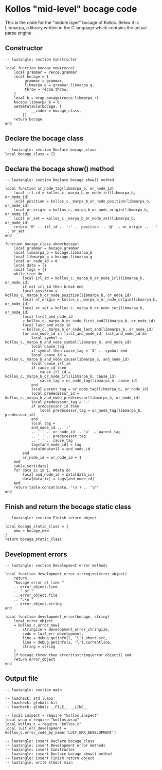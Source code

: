 <!--

Permission is hereby granted, free of charge, to any person obtaining
a copy of this software and associated documentation files (the
"Software"), to deal in the Software without restriction, including
without limitation the rights to use, copy, modify, merge, publish,
distribute, sublicense, and/or sell copies of the Software, and to
permit persons to whom the Software is furnished to do so, subject to
the following conditions:

The above copyright notice and this permission notice shall be
included in all copies or substantial portions of the Software.

THE SOFTWARE IS PROVIDED "AS IS", WITHOUT WARRANTY OF ANY KIND,
EXPRESS OR IMPLIED, INCLUDING BUT NOT LIMITED TO THE WARRANTIES OF
MERCHANTABILITY, FITNESS FOR A PARTICULAR PURPOSE AND NONINFRINGEMENT.
IN NO EVENT SHALL THE AUTHORS OR COPYRIGHT HOLDERS BE LIABLE FOR ANY
CLAIM, DAMAGES OR OTHER LIABILITY, WHETHER IN AN ACTION OF CONTRACT,
TORT OR OTHERWISE, ARISING FROM, OUT OF OR IN CONNECTION WITH THE
SOFTWARE OR THE USE OR OTHER DEALINGS IN THE SOFTWARE.

[ MIT license: http://www.opensource.org/licenses/mit-license.php ]

-->

# Kollos "mid-level" bocage code

This is the code for the "middle layer" bocage
of Kollos.
Below it is Libmarpa, a library written in
the C language which contains the actual parse engine.

## Constructor

    -- luatangle: section Constructor

    local function bocage_new(recce)
        local grammar = recce.grammar
        local bocage = {
             grammar = grammar,
             libmarpa_g = grammar.libmarpa_g,
             throw = recce.throw,
        }
        local b = wrap.bocage(recce.libmarpa_r)
        bocage.libmarpa_b = b
        setmetatable(bocage, {
                __index = bocage_class,
            })
        return bocage
    end

## Declare the bocage class

    -- luatangle: section Declare bocage_class
    local bocage_class = {}

## Declare the bocage show() method

    -- luatangle: section Declare bocage show() method

    local function or_node_tag(libmarpa_b, or_node_id)
        local irl_id = kollos_c._marpa_b_or_node_irl(libmarpa_b, or_node_id)
        local position = kollos_c._marpa_b_or_node_position(libmarpa_b, or_node_id)
        local or_origin = kollos_c._marpa_b_or_node_origin(libmarpa_b, or_node_id)
        local or_set = kollos_c._marpa_b_or_node_set(libmarpa_b, or_node_id)
        return 'R' .. irl_id .. ':' .. position .. '@' .. or_origin .. '-' .. or_set
    end

    function bocage_class.show(bocage)
        local grammar = bocage.grammar
        local libmarpa_b = bocage.libmarpa_b
        local libmarpa_g = bocage.libmarpa_g
        local or_node_id = 0
        local data = {}
        local tags = {}
        while true do
            local irl_id = kollos_c._marpa_b_or_node_irl(libmarpa_b, or_node_id)
            if not irl_id then break end
            local position = kollos_c._marpa_b_or_node_position(libmarpa_b, or_node_id)
            local or_origin = kollos_c._marpa_b_or_node_origin(libmarpa_b, or_node_id)
            local or_set = kollos_c._marpa_b_or_node_set(libmarpa_b, or_node_id)
            local first_and_node_id
            = kollos_c._marpa_b_or_node_first_and(libmarpa_b, or_node_id)
            local last_and_node_id
            = kollos_c._marpa_b_or_node_last_and(libmarpa_b, or_node_id)
            for and_node_id in first_and_node_id, last_and_node_id do
                local symbol = kollos_c._marpa_b_and_node_symbol(libmarpa_b, and_node_id)
                local cause_tag
                if symbol then cause_tag = 'S' .. symbol end
                local cause_id = kollos_c._marpa_b_and_node_cause(libmarpa_b, and_node_id)
                local cause_irl_id
                if cause_id then
                    cause_irl_id = kollos_c._marpa_b_or_node_irl(libmarpa_b, cause_id)
                    cause_tag = or_node_tag(libmarpa_b, cause_id)
                end
                local parent_tag = or_node_tag(libmarpa_b, or_node_id)
                local predecessor_id = kollos_c._marpa_b_and_node_predecessor(libmarpa_b, or_node_id)
                local predecessor_tag = '-'
                if predecessor_id then
                    local predecessor_tag = or_node_tag(libmarpa_b, predecssor_id)
                end
                local tag =
                and_node_id .. ':'
                .. ' ' .. or_node_id .. '=' .. parent_tag
                .. ' ' .. predecessor_tag
                .. ' ' .. cause_tag
                tags[and_node_id] = tag
                data[#data+1] = and_node_id
            end
            or_node_id = or_node_id + 1
        end
        table.sort(data)
        for data_ix in 1, #data do
            local and_node_id = data[data_ix]
            data[data_ix] = tags[and_node_id]
        end
        return table.concat(data, '\n') .. '\n'
    end

## Finish and return the bocage static class

    -- luatangle: section Finish return object

    local bocage_static_class = {
        new = bocage_new
    }
    return bocage_static_class

## Development errors

    -- luatangle: section Development error methods

    local function development_error_stringize(error_object)
        return
        "bocage error at line "
        .. error_object.line
        .. " of "
        .. error_object.file
        .. ":\n "
        .. error_object.string
    end

    local function development_error(bocage, string)
        local error_object
        = kollos_c.error_new{
            stringize = development_error_stringize,
            code = luif_err_development,
            line = debug.getinfo(2, 'l').short_src,
            line = debug.getinfo(2, 'l').currentline,
            string = string
        }
        if bocage.throw then error(tostring(error_object)) end
        return error_object
    end

## Output file

    -- luatangle: section main

    -- luacheck: std lua51
    -- luacheck: globals bit
    -- luacheck: globals __FILE__ __LINE__

    -- local inspect = require "kollos.inspect"
    local wrap = require "kollos.wrap"
    local kollos_c = require "kollos_c"
    local luif_err_development = kollos_c.error_code_by_name['LUIF_ERR_DEVELOPMENT']

    -- luatangle: insert Declare bocage_class
    -- luatangle: insert Development error methods
    -- luatangle: insert Constructor
    -- luatangle: insert Declare bocage show() method
    -- luatangle: insert Finish return object
    -- luatangle: write stdout main

<!--
vim: expandtab shiftwidth=4:
-->
